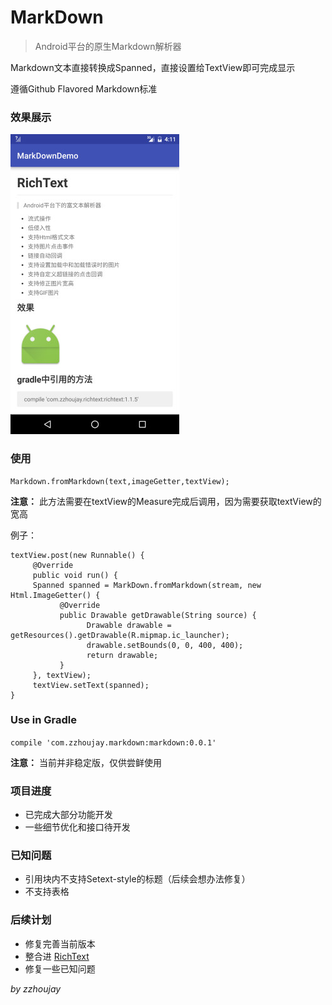 # MarkDown

> Android平台的原生Markdown解析器

Markdown文本直接转换成Spanned，直接设置给TextView即可完成显示

遵循Github Flavored Markdown标准

### 效果展示

![效果图](image/img1.jpg)

### 使用

```
Markdown.fromMarkdown(text,imageGetter,textView);
```

**注意：** 此方法需要在textView的Measure完成后调用，因为需要获取textView的宽高

例子：
```
textView.post(new Runnable() {
     @Override
     public void run() {
     Spanned spanned = MarkDown.fromMarkdown(stream, new Html.ImageGetter() {
           @Override
           public Drawable getDrawable(String source) {
                 Drawable drawable = getResources().getDrawable(R.mipmap.ic_launcher);
                 drawable.setBounds(0, 0, 400, 400);
                 return drawable;
           }
     }, textView);
     textView.setText(spanned);
}
```

### Use in Gradle

`compile 'com.zzhoujay.markdown:markdown:0.0.1'`

**注意：** 当前并非稳定版，仅供尝鲜使用

### 项目进度

* 已完成大部分功能开发
* 一些细节优化和接口待开发

### 已知问题

* 引用块内不支持Setext-style的标题（后续会想办法修复）
* 不支持表格


### 后续计划

* 修复完善当前版本
* 整合进 [RichText](https://github.com/zzhoujay/RichText)
* 修复一些已知问题

_by zzhoujay_
